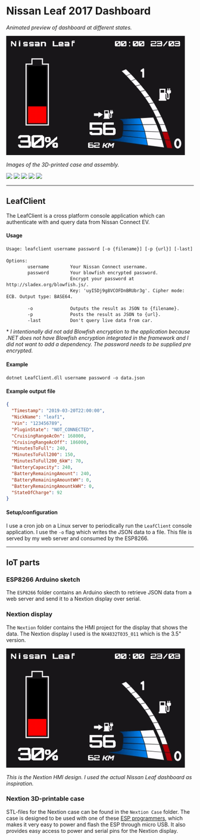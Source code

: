 # Nissan Leaf 2017 Dashboard

*Animated preview of dashboard at different states.*

![](Images/preview_v2.gif "")

*Images of the 3D-printed case and assembly.*

![](Images/case04-thumb.png "")
![](Images/case05-thumb.png "")
![](Images/case03-thumb.png "")
![](Images/case02-thumb.png "")
![](Images/case01-thumb.png "")

---

## LeafClient
The LeafClient is a cross platform console application which can authenticate with and query data from Nissan Connect EV.

#### Usage
```
Usage: leafclient username password [-o {filename}] [-p {url}] [-last]

Options:
        username        Your Nissan Connect username.
        password        Your blowfish encrypted password.
                        Encrypt your password at http://sladex.org/blowfish.js/.
                        Key: 'uyI5Dj9g8VCOFDnBRUbr3g'. Cipher mode: ECB. Output type: BASE64.

        -o              Outputs the result as JSON to {filename}.
        -p              Posts the result as JSON to {url}.
        -last           Don't query live data from car.
```

\* *I intentionally did not add Blowfish encryption to the application because .NET does not have Blowfish encryption integrated in the framework and I did not want to add a dependency. The password needs to be supplied pre encrypted.*

#### Example
`dotnet LeafClient.dll username password -o data.json`

#### Example output file
```json
{
  "Timestamp": "2019-03-20T22:00:00",
  "NickName": "leaf1",
  "Vin": "123456789",
  "PluginState": "NOT_CONNECTED",
  "CruisingRangeAcOn": 168000,
  "CruisingRangeAcOff": 186000,
  "MinutesToFull": 240,
  "MinutesToFull200": 150,
  "MinutesToFull200_6kW": 70,
  "BatteryCapacity": 240,
  "BatteryRemainingAmount": 240,
  "BatteryRemainingAmountWH": 0,
  "BatteryRemainingAmountkWH": 0,
  "StateOfCharge": 92
}
```

#### Setup/configuration
I use a cron job on a Linux server to periodically run the `LeafClient` console application. I use the `-o` flag which writes the JSON data to a file. This file is served by my web server and consumed by the ESP8266.

---

## IoT parts

### ESP8266 Arduino sketch
The `ESP8266` folder contains an Arduino skecth to retrieve JSON data from a web server and send it to a Nextion display over serial.

### Nextion display
The `Nextion` folder contains the HMI project for the display that shows the data. The Nextion display I used is the `NX4832T035_011` which is the 3.5" version.

![](Images/preview_v2.gif "")

*This is the Nextion HMI design. I used the actual Nissan Leaf dashboard as inspiration.*

### Nextion 3D-printable case
STL-files for the Nextion case can be found in the `Nextion Case` folder. The case is designed to be used with one of these [ESP programmers](https://www.ebay.com/itm/ESP-Series-Programmer-for-ESP8285-ESP8266-ESP32-ESP01-adapter-for-arduino/323127795519?hash=item4b3beadf3f:g:AdEAAOSwWmNaoWfZ), which makes it very easy to power and flash the ESP through micro USB. It also provides easy access to power and serial pins for the Nextion display.